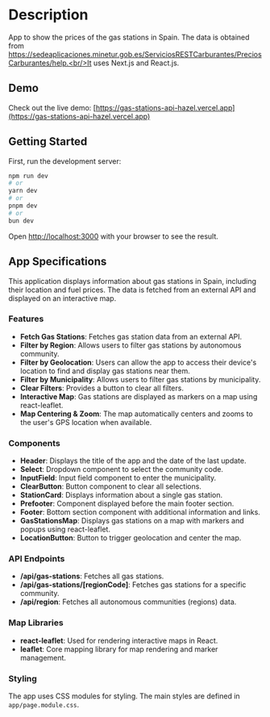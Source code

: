 # Description

App to show the prices of the gas stations in Spain.
The data is obtained from https://sedeaplicaciones.minetur.gob.es/ServiciosRESTCarburantes/PreciosCarburantes/help.<br/>It uses Next.js and React.js.

## Demo

Check out the live demo: [https://gas-stations-api-hazel.vercel.app](https://gas-stations-api-hazel.vercel.app)

## Getting Started

First, run the development server:

```bash
npm run dev
# or
yarn dev
# or
pnpm dev
# or
bun dev
```

Open [http://localhost:3000](http://localhost:3000) with your browser to see the result.

## App Specifications

This application displays information about gas stations in Spain, including their location and fuel prices. The data is fetched from an external API and displayed on an interactive map.

### Features

- **Fetch Gas Stations**: Fetches gas station data from an external API.
- **Filter by Region**: Allows users to filter gas stations by autonomous community.
- **Filter by Geolocation**: Users can allow the app to access their device's location to find and display gas stations near them.
- **Filter by Municipality**: Allows users to filter gas stations by municipality.
- **Clear Filters**: Provides a button to clear all filters.
- **Interactive Map**: Gas stations are displayed as markers on a map using react-leaflet.
- **Map Centering & Zoom**: The map automatically centers and zooms to the user's GPS location when available.

### Components

- **Header**: Displays the title of the app and the date of the last update.
- **Select**: Dropdown component to select the community code.
- **InputField**: Input field component to enter the municipality.
- **ClearButton**: Button component to clear all selections.
- **StationCard**: Displays information about a single gas station.
- **Prefooter**: Component displayed before the main footer section.
- **Footer**: Bottom section component with additional information and links.
- **GasStationsMap**: Displays gas stations on a map with markers and popups using react-leaflet.
- **LocationButton**: Button to trigger geolocation and center the map.

### API Endpoints

- **/api/gas-stations**: Fetches all gas stations.
- **/api/gas-stations/[regionCode]**: Fetches gas stations for a specific community.
- **/api/region**: Fetches all autonomous communities (regions) data.

### Map Libraries

- **react-leaflet**: Used for rendering interactive maps in React.
- **leaflet**: Core mapping library for map rendering and marker management.

### Styling

The app uses CSS modules for styling. The main styles are defined in `app/page.module.css`.
